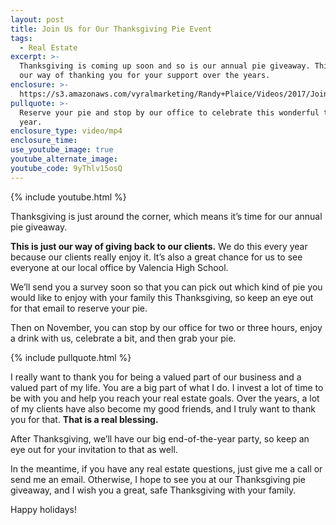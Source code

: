 ```yaml
---
layout: post
title: Join Us for Our Thanksgiving Pie Event
tags:
  - Real Estate
excerpt: >-
  Thanksgiving is coming up soon and so is our annual pie giveaway. This is just
  our way of thanking you for your support over the years.
enclosure: >-
  https://s3.amazonaws.com/vyralmarketing/Randy+Plaice/Videos/2017/Join+Us+For+Our+Pie+Event+-+Santa+Clarita+Real+Estate+Agent.mp4
pullquote: >-
  Reserve your pie and stop by our office to celebrate this wonderful time of
  year.
enclosure_type: video/mp4
enclosure_time:
use_youtube_image: true
youtube_alternate_image:
youtube_code: 9yThlv15osQ
---
```



{% include youtube.html %}

Thanksgiving is just around the corner, which means it’s time for our annual pie giveaway.

**This is just our way of giving back to our clients.** We do this every year because our clients really enjoy it. It’s also a great chance for us to see everyone at our local office by Valencia High School.

We’ll send you a survey soon so that you can pick out which kind of pie you would like to enjoy with your family this Thanksgiving, so keep an eye out for that email to reserve your pie.

Then on November, you can stop by our office for two or three hours, enjoy a drink with us, celebrate a bit, and then grab your pie.

{% include pullquote.html %}

I really want to thank you for being a valued part of our business and a valued part of my life. You are a big part of what I do. I invest a lot of time to be with you and help you reach your real estate goals. Over the years, a lot of my clients have also become my good friends, and I truly want to thank you for that. **That is a real blessing.**

After Thanksgiving, we’ll have our big end-of-the-year party, so keep an eye out for your invitation to that as well.

In the meantime, if you have any real estate questions, just give me a call or send me an email. Otherwise, I hope to see you at our Thanksgiving pie giveaway, and I wish you a great, safe Thanksgiving with your family.

Happy holidays!